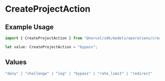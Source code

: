 # CreateProjectAction

## Example Usage

```typescript
import { CreateProjectAction } from "@vercel/sdk/models/operations/createproject.js";

let value: CreateProjectAction = "bypass";
```

## Values

```typescript
"deny" | "challenge" | "log" | "bypass" | "rate_limit" | "redirect"
```